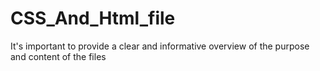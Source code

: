 # CSS_And_Html_file
It's important to provide a clear and informative overview of the purpose and content of the files
